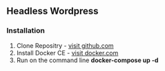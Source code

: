 ## Headless Wordpress

### Installation

1. Clone Repositry - [visit github.com](https://github.com/kodemonki/HeadlessWordpress)
2. Install Docker CE - [visit docker.com](https://www.docker.com/)
3. Run on the command line **docker-compose up -d**